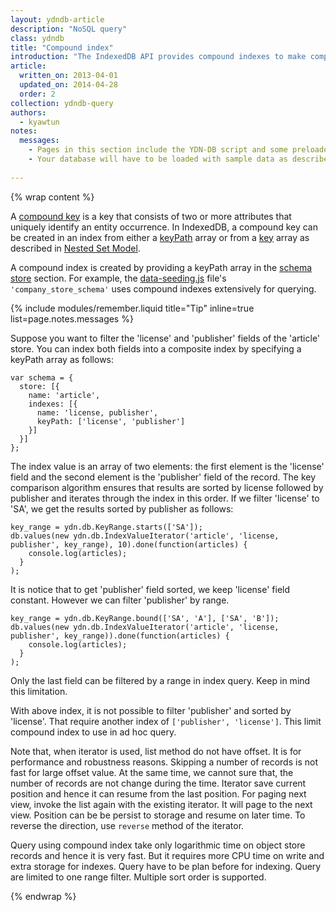 ```yaml
---
layout: ydndb-article
description: "NoSQL query"
class: ydndb
title: "Compound index"
introduction: "The IndexedDB API provides compound indexes to make complex queries possible."
article:
  written_on: 2013-04-01
  updated_on: 2014-04-28
  order: 2
collection: ydndb-query
authors:
  - kyawtun
notes:
  messages:
    - Pages in this section include the YDN-DB script and some preloaded data and utility functions.  You can follow the sample code in your browser's developer console to see in action.
    - Your database will have to be loaded with sample data as described in section home page.
    
---
```


{% wrap content %}

A [compound key](http://en.wikipedia.org/wiki/Compound_key) is a key that consists of two or more attributes that uniquely identify an entity occurrence. In IndexedDB, a compound key can be created in an index from either a [keyPath](http://www.w3.org/TR/IndexedDB/#key-path-construct) array or from a  [key](http://www.w3.org/TR/IndexedDB/#key-construct) array as described in [Nested Set Model](../setup/key.html#nested-set-model). 

A compound index is created by providing a keyPath array in the [schema store](/api/ydn/db/schema.html#Store) section. For example, the [data-seeding.js](/js/ydn-db/data-seeding.js) file's `'company_store_schema'` uses compound indexes extensively for querying. 

{% include modules/remember.liquid title="Tip" inline=true list=page.notes.messages %}

Suppose you want to filter the 'license' and 'publisher' fields of the 'article' store.  You can index both fields into a composite index by specifying a keyPath array as follows:

    var schema = {
      store: [{
        name: 'article',
        indexes: [{
          name: 'license, publisher',
          keyPath: ['license', 'publisher']
        }]
      }]
    };

The index value is an array of two elements: the first element is the 'license' field and the second element is the 'publisher' field of the record. The key comparison algorithm ensures that results are sorted by license followed by publisher and iterates through the index in this order. If we filter 'license' to 'SA', we get the results sorted by publisher as follows:
    
    key_range = ydn.db.KeyRange.starts(['SA']);
    db.values(new ydn.db.IndexValueIterator('article', 'license, publisher', key_range), 10).done(function(articles) {
        console.log(articles); 
      }
    );
        
It is notice that to get 'publisher' field sorted, we keep 'license' field constant. However we can filter 'publisher' by range.      
  
    key_range = ydn.db.KeyRange.bound(['SA', 'A'], ['SA', 'B']);
    db.values(new ydn.db.IndexValueIterator('article', 'license, publisher', key_range)).done(function(articles) {
        console.log(articles); 
      }
    );
    
Only the last field can be filtered by a range in index query. Keep in mind this limitation.
 
With above index, it is not possible to filter 'publisher' and sorted by 'license'. That require another index of `['publisher', 'license']`. This limit compound index to use in ad hoc query.
 
Note that, when iterator is used, list method do not have offset. It is for performance and robustness reasons. Skipping a number of records is not fast for large offset value. At the same time, we cannot sure that, the number of records are not change during the time. Iterator save current position and hence it can resume from the last position. For paging next view, invoke the list again with the existing iterator. It will page to the next view. Position can be be persist to storage and resume on later time. To reverse the direction, use `reverse` method of the iterator.
 
Query using compound index take only logarithmic time on object store records and hence it is very fast. But it requires more CPU time on write and extra storage for indexes. Query have to be plan before for indexing. Query are limited to one range filter. Multiple sort order is supported.
     
{% endwrap %}       
